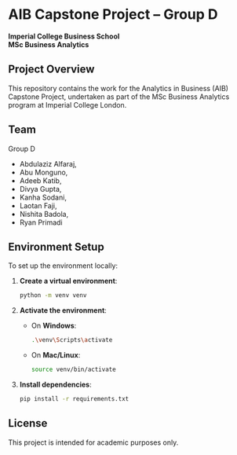 # AIB Capstone Project – Group D  
**Imperial College Business School**  
**MSc Business Analytics**

## Project Overview
This repository contains the work for the Analytics in Business (AIB) Capstone Project, undertaken as part of the MSc Business Analytics program at Imperial College London.  

## Team  
Group D  
- Abdulaziz Alfaraj,
- Abu Monguno,
- Adeeb Katib,
- Divya Gupta,
- Kanha Sodani,
- Laotan Faji,
- Nishita Badola,
- Ryan Primadi

## Environment Setup

To set up the environment locally:

1. **Create a virtual environment**:
    ```bash
    python -m venv venv
    ```

2. **Activate the environment**:
    - On **Windows**:
        ```bash
        .\venv\Scripts\activate
        ```
    - On **Mac/Linux**:
        ```bash
        source venv/bin/activate
        ```

3. **Install dependencies**:
    ```bash
    pip install -r requirements.txt
    ```

## License
This project is intended for academic purposes only.  